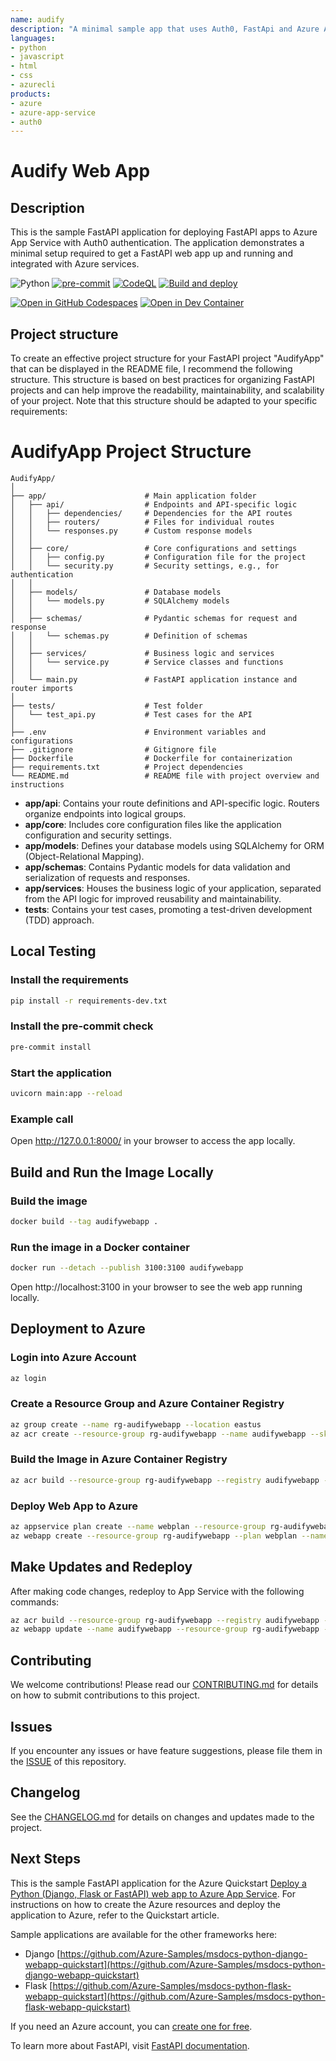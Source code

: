 ```yaml
---
name: audify
description: "A minimal sample app that uses Auth0, FastApi and Azure App Services"
languages:
- python
- javascript
- html
- css
- azurecli
products:
- azure
- azure-app-service
- auth0
---
```


# Audify Web App

## Description
This is the sample FastAPI application for deploying FastAPI apps to Azure App Service with Auth0 authentication. The application demonstrates a minimal setup required to get a FastAPI web app up and running and integrated with Azure services.

![Python](https://img.shields.io/badge/python-3.9+-blue)
[![pre-commit](https://github.com/timkrebs9/AudifyApp/actions/workflows/pre-commit.yml/badge.svg)](https://github.com/timkrebs9/AudifyApp/actions/workflows/pre-commit.yml)
[![CodeQL](https://github.com/timkrebs9/AudifyApp/actions/workflows/codeql.yml/badge.svg)](https://github.com/timkrebs9/AudifyApp/actions/workflows/codeql.yml)
[![Build and deploy](https://github.com/timkrebs9/AudifyApp/actions/workflows/main_audifywebapp.yml/badge.svg)](https://github.com/timkrebs9/AudifyApp/actions/workflows/main_audifywebapp.yml)

[![Open in GitHub Codespaces](https://img.shields.io/static/v1?style=for-the-badge&label=GitHub+Codespaces&message=Open&color=brightgreen&logo=github)](https://codespaces.new/timkrebs9/AudifyApp)
[![Open in Dev Container](https://img.shields.io/static/v1?style=for-the-badge&label=Dev+Containers&message=Open&color=blue&logo=visualstudiocode)](https://vscode.dev/redirect?url=vscode://ms-vscode-remote.remote-containers/cloneInVolume?url=https://github.com/timkrebs9/AudifyApp)

## Project structure

To create an effective project structure for your FastAPI project "AudifyApp" that can be displayed in the README file, I recommend the following structure. This structure is based on best practices for organizing FastAPI projects and can help improve the readability, maintainability, and scalability of your project. Note that this structure should be adapted to your specific requirements:

# AudifyApp Project Structure
```
AudifyApp/
│
├── app/                      # Main application folder
│   ├── api/                  # Endpoints and API-specific logic
│   │   ├── dependencies/     # Dependencies for the API routes
│   │   ├── routers/          # Files for individual routes
│   │   └── responses.py      # Custom response models
│   │
│   ├── core/                 # Core configurations and settings
│   │   ├── config.py         # Configuration file for the project
│   │   └── security.py       # Security settings, e.g., for authentication
│   │
│   ├── models/               # Database models
│   │   └── models.py         # SQLAlchemy models
│   │
│   ├── schemas/              # Pydantic schemas for request and response
│   │   └── schemas.py        # Definition of schemas
│   │
│   ├── services/             # Business logic and services
│   │   └── service.py        # Service classes and functions
│   │
│   └── main.py               # FastAPI application instance and router imports
│
├── tests/                    # Test folder
│   └── test_api.py           # Test cases for the API
│
├── .env                      # Environment variables and configurations
├── .gitignore                # Gitignore file
├── Dockerfile                # Dockerfile for containerization
├── requirements.txt          # Project dependencies
└── README.md                 # README file with project overview and instructions
```

- **app/api**: Contains your route definitions and API-specific logic. Routers organize endpoints into logical groups.
- **app/core**: Includes core configuration files like the application configuration and security settings.
- **app/models**: Defines your database models using SQLAlchemy for ORM (Object-Relational Mapping).
- **app/schemas**: Contains Pydantic models for data validation and serialization of requests and responses.
- **app/services**: Houses the business logic of your application, separated from the API logic for improved reusability and maintainability.
- **tests**: Contains your test cases, promoting a test-driven development (TDD) approach.

## Local Testing

### Install the requirements

```bash
pip install -r requirements-dev.txt
```

### Install the pre-commit check

```bash
pre-commit install
```

### Start the application

```bash
uvicorn main:app --reload
```

### Example call

Open http://127.0.0.1:8000/ in your browser to access the app locally.

## Build and Run the Image Locally

### Build the image

```bash
docker build --tag audifywebapp .
```

### Run the image in a Docker container

```bash
docker run --detach --publish 3100:3100 audifywebapp
```

Open http://localhost:3100 in your browser to see the web app running locally.

## Deployment to Azure

### Login into Azure Account

```bash
az login
```

### Create a Resource Group and Azure Container Registry
```bash
az group create --name rg-audifywebapp --location eastus
az acr create --resource-group rg-audifywebapp --name audifywebapp --sku Basic --admin-enabled true
```

### Build the Image in Azure Container Registry
```bash
az acr build --resource-group rg-audifywebapp --registry audifywebapp --image audifywebapp:latest .
```

### Deploy Web App to Azure
```bash
az appservice plan create --name webplan --resource-group rg-audifywebapp --sku B1 --is-linux
az webapp create --resource-group rg-audifywebapp --plan webplan --name audifywebapp --deployment-container-image-name audifywebapp.azurecr.io/audifywebapp:latest
```

## Make Updates and Redeploy
After making code changes, redeploy to App Service with the following commands:
```bash
az acr build --resource-group rg-audifywebapp --registry audifywebapp --image audifywebapp:latest .
az webapp update --name audifywebapp --resource-group rg-audifywebapp --docker-registry-server-password <$ACR_PASSWORD> --deployment-container-image-name audifywebapp.azurecr.io/audifywebapp:latest
```

## Contributing
We welcome contributions! Please read our [CONTRIBUTING.md](CONTRIBUTING.md) for details on how to submit contributions to this project.

## Issues
If you encounter any issues or have feature suggestions, please file them in the [ISSUE](.github/ISSUE_TEMPLATE.md) of this repository.

## Changelog
See the [CHANGELOG.md](CHANGELOG.md) for details on changes and updates made to the project.

## Next Steps

This is the sample FastAPI application for the Azure Quickstart [Deploy a Python (Django, Flask or FastAPI) web app to Azure App Service](https://docs.microsoft.com/en-us/azure/app-service/quickstart-python). For instructions on how to create the Azure resources and deploy the application to Azure, refer to the Quickstart article.

Sample applications are available for the other frameworks here:
- Django [https://github.com/Azure-Samples/msdocs-python-django-webapp-quickstart](https://github.com/Azure-Samples/msdocs-python-django-webapp-quickstart)
- Flask [https://github.com/Azure-Samples/msdocs-python-flask-webapp-quickstart](https://github.com/Azure-Samples/msdocs-python-flask-webapp-quickstart)

If you need an Azure account, you can [create one for free](https://azure.microsoft.com/en-us/free/).


To learn more about FastAPI, visit [FastAPI documentation](https://fastapi.tiangolo.com/).
